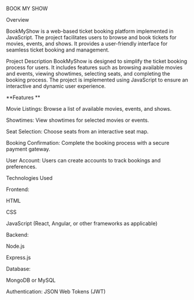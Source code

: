 BOOK MY SHOW

Overview

BookMyShow is a web-based ticket booking platform implemented in JavaScript. The project facilitates users to browse and book tickets for movies, events, and shows. It provides a user-friendly interface for seamless ticket booking and management.

Project Description
BookMyShow is designed to simplify the ticket booking process for users. It includes features such as browsing available movies and events, viewing showtimes, selecting seats, and completing the booking process. The project is implemented using JavaScript to ensure an interactive and dynamic user experience.

**Features
**

Movie Listings: Browse a list of available movies, events, and shows.


Showtimes: View showtimes for selected movies or events.


Seat Selection: Choose seats from an interactive seat map.


Booking Confirmation: Complete the booking process with a secure payment gateway.


User Account: Users can create accounts to track bookings and preferences.


Technologies Used


Frontend:


HTML


CSS


JavaScript (React, Angular, or other frameworks as applicable)


Backend:


Node.js


Express.js


Database:


MongoDB or MySQL


Authentication:
JSON Web Tokens (JWT)
